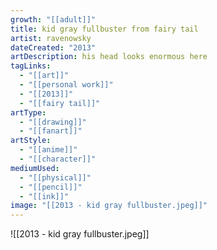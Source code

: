 ```yaml
---
growth: "[[adult]]"
title: kid gray fullbuster from fairy tail
artist: ravenowsky
dateCreated: "2013"
artDescription: his head looks enormous here
tagLinks:
  - "[[art]]"
  - "[[personal work]]"
  - "[[2013]]"
  - "[[fairy tail]]"
artType:
  - "[[drawing]]"
  - "[[fanart]]"
artStyle:
  - "[[anime]]"
  - "[[character]]"
mediumUsed:
  - "[[physical]]"
  - "[[pencil]]"
  - "[[ink]]"
image: "[[2013 - kid gray fullbuster.jpeg]]"
---
```

![[2013 - kid gray fullbuster.jpeg]]